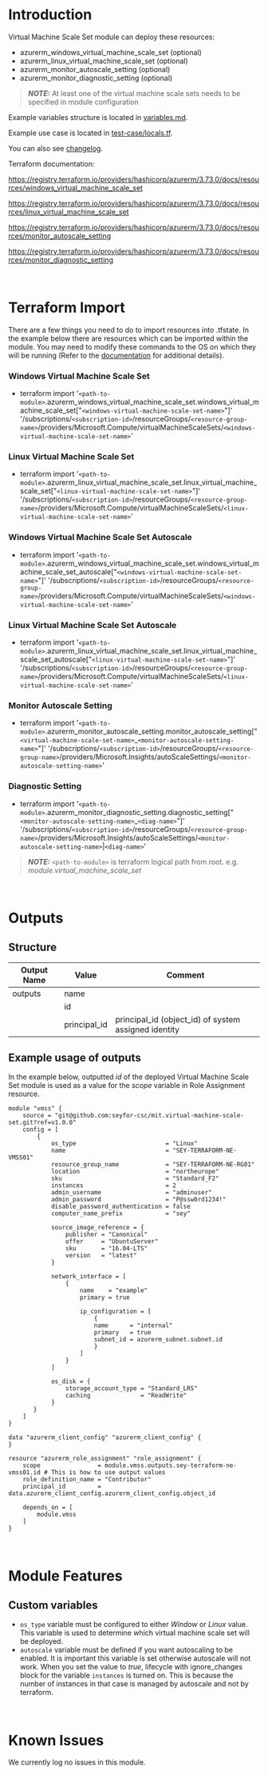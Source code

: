 # Introduction
Virtual Machine Scale Set module can deploy these resources:
* azurerm_windows_virtual_machine_scale_set (optional)
* azurerm_linux_virtual_machine_scale_set (optional)
* azurerm_monitor_autoscale_setting (optional)
* azurerm_monitor_diagnostic_setting (optional)
> **_NOTE:_** At least one of the virtual machine scale sets needs to be specified in module configuration

Example variables structure is located in [variables.md](variables.md).

Example use case is located in [test-case/locals.tf](test-case/locals.tf).

You can also see [changelog](changelog.md).

Terraform documentation:

https://registry.terraform.io/providers/hashicorp/azurerm/3.73.0/docs/resources/windows_virtual_machine_scale_set

https://registry.terraform.io/providers/hashicorp/azurerm/3.73.0/docs/resources/linux_virtual_machine_scale_set

https://registry.terraform.io/providers/hashicorp/azurerm/3.73.0/docs/resources/monitor_autoscale_setting

https://registry.terraform.io/providers/hashicorp/azurerm/3.73.0/docs/resources/monitor_diagnostic_setting

&nbsp;

# Terraform Import
There are a few things you need to do to import resources into .tfstate. In the example below there are resources which can be imported within the module. You may need to modify these commands to the OS on which they will be running (Refer to the [documentation](https://developer.hashicorp.com/terraform/cli/commands/import#example-import-into-resource-configured-with-for_each) for additional details).
### Windows Virtual Machine Scale Set
* terraform import '`<path-to-module>`.azurerm_windows_virtual_machine_scale_set.windows_virtual_machine_scale_set["`<windows-virtual-machine-scale-set-name>`"]' '/subscriptions/`<subscription-id>`/resourceGroups/`<resource-group-name>`/providers/Microsoft.Compute/virtualMachineScaleSets/`<windows-virtual-machine-scale-set-name>`'
### Linux Virtual Machine Scale Set
* terraform import '`<path-to-module>`.azurerm_linux_virtual_machine_scale_set.linux_virtual_machine_scale_set["`<linux-virtual-machine-scale-set-name>`"]' '/subscriptions/`<subscription-id>`/resourceGroups/`<resource-group-name>`/providers/Microsoft.Compute/virtualMachineScaleSets/`<linux-virtual-machine-scale-set-name>`'
### Windows Virtual Machine Scale Set Autoscale
* terraform import '`<path-to-module>`.azurerm_windows_virtual_machine_scale_set.windows_virtual_machine_scale_set_autoscale["`<windows-virtual-machine-scale-set-name>`"]' '/subscriptions/`<subscription-id>`/resourceGroups/`<resource-group-name>`/providers/Microsoft.Compute/virtualMachineScaleSets/`<windows-virtual-machine-scale-set-name>`'
### Linux Virtual Machine Scale Set Autoscale
* terraform import '`<path-to-module>`.azurerm_linux_virtual_machine_scale_set.linux_virtual_machine_scale_set_autoscale["`<linux-virtual-machine-scale-set-name>`"]' '/subscriptions/`<subscription-id>`/resourceGroups/`<resource-group-name>`/providers/Microsoft.Compute/virtualMachineScaleSets/`<linux-virtual-machine-scale-set-name>`'
### Monitor Autoscale Setting
* terraform import '`<path-to-module>`.azurerm_monitor_autoscale_setting.monitor_autoscale_setting["`<virtual-machine-scale-set-name>`_`<monitor-autoscale-setting-name>`"]' '/subscriptions/`<subscription-id>`/resourceGroups/`<resource-group-name>`/providers/Microsoft.Insights/autoScaleSettings/`<monitor-autoscale-setting-name>`'
### Diagnostic Setting
* terraform import '`<path-to-module>`.azurerm_monitor_diagnostic_setting.diagnostic_setting["`<monitor-autoscale-setting-name>`_`<diag-name>`"]' '/subscriptions/`<subscription-id>`/resourceGroups/`<resource-group-name>`/providers/Microsoft.Insights/autoScaleSettings/`<monitor-autoscale-setting-name>`|`<diag-name>`'

 > **_NOTE:_** `<path-to-module>` is terraform logical path from root. e.g. _module.virtual\_machine\_scale\_set_

&nbsp;

# Outputs
## Structure

| Output Name | Value        | Comment                                              |
| ----------- | ------------ | ---------------------------------------------------- |
| outputs     | name         |                                                      |
|             | id           |                                                      |
|             | principal_id | principal_id (object_id) of system assigned identity |

## Example usage of outputs
In the example below, outputted _id_ of the deployed Virtual Machine Scale Set module is used as a value for the _scope_ variable in Role Assignment resource.
```
module "vmss" {
    source = "git@github.com:seyfor-csc/mit.virtual-machine-scale-set.git?ref=v1.0.0"
    config = [
        {
            os_type                         = "Linux"
            name                            = "SEY-TERRAFORM-NE-VMSS01"
            resource_group_name             = "SEY-TERRAFORM-NE-RG01"
            location                        = "northeurope"
            sku                             = "Standard_F2"
            instances                       = 2
            admin_username                  = "adminuser"
            admin_password                  = "P@ssw0rd1234!"
            disable_password_authentication = false
            computer_name_prefix            = "sey"

            source_image_reference = {
                publisher = "Canonical"
                offer     = "UbuntuServer"
                sku       = "16.04-LTS"
                version   = "latest"
            }

            network_interface = [
                {
                    name    = "example"
                    primary = true

                    ip_configuration = [
                        {
                        name      = "internal"
                        primary   = true
                        subnet_id = azurerm_subnet.subnet.id
                        }
                    ]
                }
            ]

            os_disk = {
                storage_account_type = "Standard_LRS"
                caching              = "ReadWrite"
            }
       }
    ]
}

data "azurerm_client_config" "azurerm_client_config" {
}

resource "azurerm_role_assignment" "role_assignment" {
    scope                = module.vmss.outputs.sey-terraform-ne-vmss01.id # This is how to use output values
    role_definition_name = "Contributor"
    principal_id         = data.azurerm_client_config.azurerm_client_config.object_id

    depends_on = [
        module.vmss
    ]
}
```

&nbsp;

# Module Features
## Custom variables
* `os_type` variable must be configured to either _Window_ or _Linux_ value. This variable is used to determine which virtual machine scale set will be deployed.
* `autoscale` variable must be defined if you want autoscaling to be enabled. It is important this variable is set otherwise autoscale will not work. When you set the value to _true_, lifecycle with ignore_changes block for the variable `instances` is turned on. This is because the number of instances in that case is managed by autoscale and not by terraform.

&nbsp;

# Known Issues
We currently log no issues in this module.